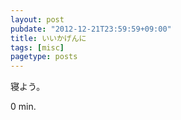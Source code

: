```yaml
---
layout: post
pubdate: "2012-12-21T23:59:59+09:00"
title: いいかげんに
tags: [misc]
pagetype: posts
---
```

寝よう。

0 min.
